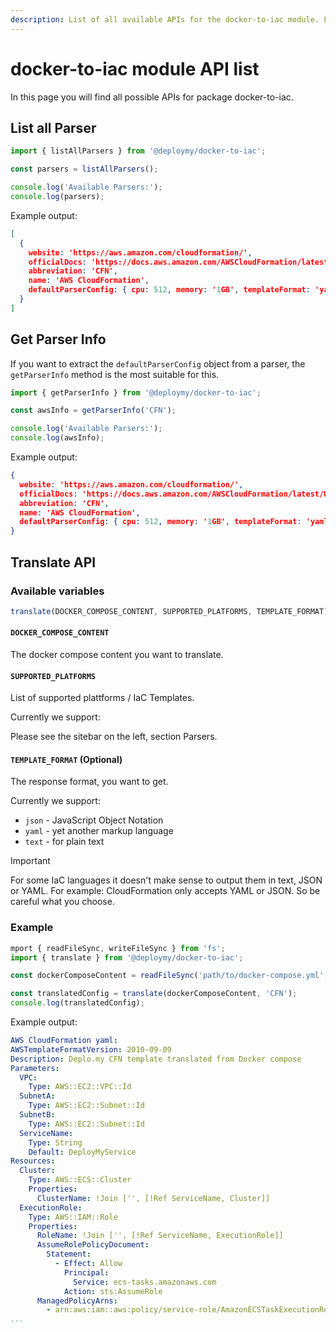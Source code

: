 ```yaml
---
description: List of all available APIs for the docker-to-iac module. List of all parsers, get parser information and translate API.
---
```


# docker-to-iac module API list

In this page you will find all possible APIs for package docker-to-iac.

## List all Parser

```javascript
import { listAllParsers } from '@deploymy/docker-to-iac';

const parsers = listAllParsers();

console.log('Available Parsers:');
console.log(parsers);
```

Example output:

```json
[
  {
    website: 'https://aws.amazon.com/cloudformation/',
    officialDocs: 'https://docs.aws.amazon.com/AWSCloudFormation/latest/UserGuide/Welcome.html',
    abbreviation: 'CFN',
    name: 'AWS CloudFormation',
    defaultParserConfig: { cpu: 512, memory: '1GB', templateFormat: 'yaml' }
  }
]
```

## Get Parser Info

If you want to extract the `defaultParserConfig` object from a parser, the `getParserInfo` method is the most suitable for this.

```javascript
import { getParserInfo } from '@deploymy/docker-to-iac';

const awsInfo = getParserInfo('CFN');

console.log('Available Parsers:');
console.log(awsInfo);
```

Example output:

```json
{
  website: 'https://aws.amazon.com/cloudformation/',
  officialDocs: 'https://docs.aws.amazon.com/AWSCloudFormation/latest/UserGuide/Welcome.html',
  abbreviation: 'CFN',
  name: 'AWS CloudFormation',
  defaultParserConfig: { cpu: 512, memory: '1GB', templateFormat: 'yaml' }
}
```

## Translate API

### Available variables

```javascript
translate(DOCKER_COMPOSE_CONTENT, SUPPORTED_PLATFORMS, TEMPLATE_FORMAT)
```

#### `DOCKER_COMPOSE_CONTENT`

The docker compose content you want to translate.

#### `SUPPORTED_PLATFORMS`

List of supported plattforms / IaC Templates.

Currently we support:

Please see the sitebar on the left, section Parsers.

#### `TEMPLATE_FORMAT` (Optional)

The response format, you want to get.

Currently we support:

- `json` - JavaScript Object Notation
- `yaml` - yet another markup language
- `text` - for plain text

> [!IMPORTANT]  
> For some IaC languages ​​it doesn't make sense to output them in text, JSON or YAML. For example: CloudFormation only accepts YAML or JSON. So be careful what you choose.

### Example

```javascript
mport { readFileSync, writeFileSync } from 'fs';
import { translate } from '@deploymy/docker-to-iac';

const dockerComposeContent = readFileSync('path/to/docker-compose.yml', 'utf8');

const translatedConfig = translate(dockerComposeContent, 'CFN');
console.log(translatedConfig);
```

Example output:

```yaml
AWS CloudFormation yaml:
AWSTemplateFormatVersion: 2010-09-09
Description: Deplo.my CFN template translated from Docker compose
Parameters:
  VPC:
    Type: AWS::EC2::VPC::Id
  SubnetA:
    Type: AWS::EC2::Subnet::Id
  SubnetB:
    Type: AWS::EC2::Subnet::Id
  ServiceName:
    Type: String
    Default: DeployMyService
Resources:
  Cluster:
    Type: AWS::ECS::Cluster
    Properties:
      ClusterName: !Join ['', [!Ref ServiceName, Cluster]]
  ExecutionRole:
    Type: AWS::IAM::Role
    Properties:
      RoleName: !Join ['', [!Ref ServiceName, ExecutionRole]]
      AssumeRolePolicyDocument:
        Statement:
          - Effect: Allow
            Principal:
              Service: ecs-tasks.amazonaws.com
            Action: sts:AssumeRole
      ManagedPolicyArns:
        - arn:aws:iam::aws:policy/service-role/AmazonECSTaskExecutionRolePolicy
...
```
